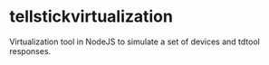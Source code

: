 # tellstickvirtualization
Virtualization tool in NodeJS to simulate a set of devices and tdtool responses.
